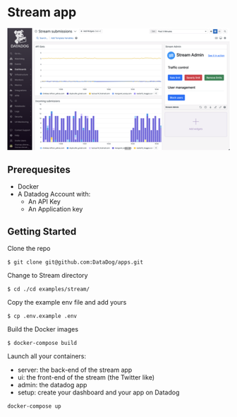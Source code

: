 # Stream app

![The Datadog Dashboard of the Stream project](stream.png)

## Prerequesites

- Docker
- A Datadog Account with:
  - An API Key
  - An Application key

## Getting Started

Clone the repo

```
$ git clone git@github.com:DataDog/apps.git
```

Change to Stream directory

```
$ cd ./cd examples/stream/
```

Copy the example env file and add yours

```
$ cp .env.example .env
```

Build the Docker images

```
$ docker-compose build
```

Launch all your containers:
- server: the back-end of the stream app 
- ui: the front-end of the stream (the Twitter like)
- admin: the datadog app
- setup: create your dashboard and your app on Datadog

```
docker-compose up
```

